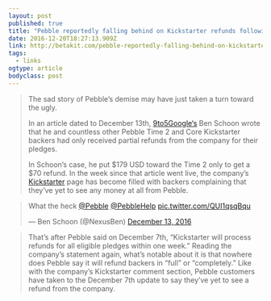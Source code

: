 ```yaml
---
layout: post 
published: true 
title: "Pebble reportedly falling behind on Kickstarter refunds following Fitbit acquisition | BetaKit" 
date: 2016-12-20T18:27:13.909Z 
link: http://betakit.com/pebble-reportedly-falling-behind-on-kickstarter-refunds-following-fitbit-acquisition/ 
tags:
  - links
ogtype: article 
bodyclass: post 
---
```


> The sad story of Pebble’s demise may have just taken a turn toward the ugly.
> 
> In an article dated to December 13th, [9to5Google‘s](https://9to5google.com/2016/12/13/pebble-only-partial-refunds/) Ben Schoon wrote that he and countless other Pebble Time 2 and Core Kickstarter backers had only received partial refunds from the company for their pledges.
> 
> In Schoon’s case, he put $179 USD toward the Time 2 only to get a $70 refund. In the week since that article went live, the company’s [Kickstarter](https://www.kickstarter.com/projects/getpebble/pebble-2-time-2-and-core-an-entirely-new-3g-ultra/comments) page has become filled with backers complaining that they’ve yet to see any money at all from Pebble.

<blockquote class="twitter-tweet" data-lang="en"><p lang="en" dir="ltr">What the heck <a href="https://twitter.com/Pebble">@Pebble</a> <a href="https://twitter.com/PebbleHelp">@PebbleHelp</a> <a href="https://t.co/QUI1qsqBqu">pic.twitter.com/QUI1qsqBqu</a></p>&mdash; Ben Schoon (@NexusBen) <a href="https://twitter.com/NexusBen/status/808772359012438017">December 13, 2016</a></blockquote>
<script async src="//platform.twitter.com/widgets.js" charset="utf-8"></script>

> That’s after Pebble said on December 7th, “Kickstarter will process refunds for all eligible pledges within one week.” Reading the company’s statement again, what’s notable about it is that nowhere does Pebble say it will refund backers in “full” or “completely.” Like with the company’s Kickstarter comment section, Pebble customers have taken to the December 7th update to say they’ve yet to see a refund from the company.
